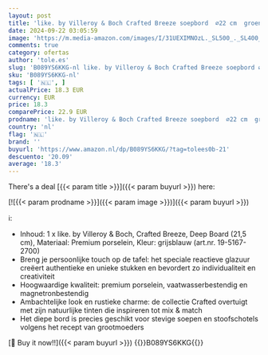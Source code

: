 ```yaml
---
layout: post
title: 'like. by Villeroy & Boch Crafted Breeze soepbord  ⌀22 cm  groen'
date: 2024-09-22 03:05:59
image: 'https://m.media-amazon.com/images/I/31UEXIMNOzL._SL500_._SL400_.jpg'
comments: true
category: ofertas
author: 'tole.es'
slug: 'B089YS6KKG-nl like. by Villeroy & Boch Crafted Breeze soepbord ⌀22 cm groen'
sku: 'B089YS6KKG-nl'
tags: [ '🇳🇱', ]
actualPrice: 18.3 EUR
currency: EUR
price: 18.3
comparePrice: 22.9 EUR
prodname: 'like. by Villeroy & Boch Crafted Breeze soepbord  ⌀22 cm  groen'
country: 'nl'
flag: '🇳🇱'
brand: ''
buyurl: 'https://www.amazon.nl/dp/B089YS6KKG/?tag=tolees0b-21'
descuento: '20.09'
average: '18.3'
---
```


There's a deal [{{< param title >}}]({{< param buyurl >}})  here:

[![{{< param prodname >}}]({{< param image >}})]({{< param buyurl >}})

ℹ️:

- Inhoud: 1 x like. by Villeroy & Boch, Crafted Breeze, Deep Board (21,5 cm), Materiaal: Premium porselein, Kleur: grijsblauw (art.nr. 19-5167-2700)
- Breng je persoonlijke touch op de tafel: het speciale reactieve glazuur creëert authentieke en unieke stukken en bevordert zo individualiteit en creativiteit
- Hoogwaardige kwaliteit: premium porselein, vaatwasserbestendig en magnetronbestendig
- Ambachtelijke look en rustieke charme: de collectie Crafted overtuigt met zijn natuurlijke tinten die inspireren tot mix & match
- Het diepe bord is precies geschikt voor stevige soepen en stoofschotels volgens het recept van grootmoeders

[🛒 Buy it now!!]({{< param buyurl >}})
{{<world>}}B089YS6KKG{{</world>}}
